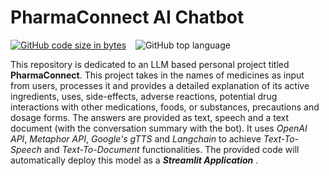 # PharmaConnect AI Chatbot

[![GitHub code size in bytes](https://img.shields.io/github/languages/code-size/Jishnnu/PharmaConnect-AI-Chatbot)](https://github.com/Jishnnu/PharmaConnect-AI-Chatbot) &ensp; ![GitHub top language](https://img.shields.io/github/languages/top/Jishnnu/PharmaConnect-AI-Chatbot)

This repository is dedicated to an LLM based personal project titled **PharmaConnect**. This project takes in the names of medicines as input from users, processes it and provides a detailed explanation of its active ingredients, uses, side-effects, adverse reactions, potential drug interactions with other medications, foods, or substances, precautions and dosage forms. The answers are provided as text, speech and a text document (with the conversation summary with the bot). It uses _OpenAI API_, _Metaphor API_, _Google's gTTS_ and _Langchain_ to achieve _Text-To-Speech_ and _Text-To-Document_ functionalities. The provided code will automatically deploy this model as a **_Streamlit Application_** .
